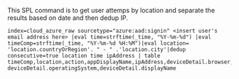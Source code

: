 This SPL command is to get user attemps by location and separate the results based on date and then dedup IP.
```spl
index=cloud_azure_raw sourcetype="azure:aad:signin" <insert user's email address here> |eval time=strftime(_time, "%Y-%m-%d") |eval timeComp=strftime(_time, "%Y-%m-%d %H:%M")|eval location= 'location.countryOrRegion'. " - " .'location.city'|dedup consecutive=true location time ipAddress | table timeComp,location,action,appDisplayName,ipAddress,deviceDetail.browser, deviceDetail.operatingSystem,deviceDetail.displayName
```
